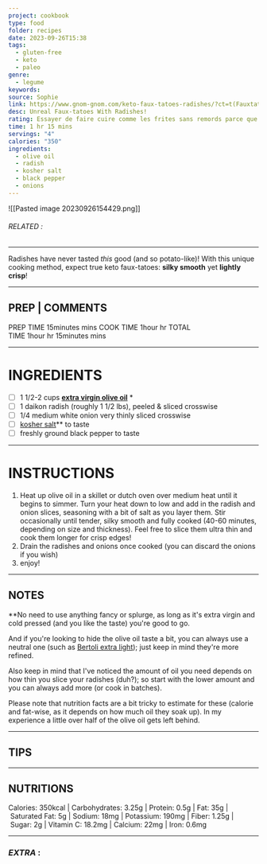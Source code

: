 ```yaml
---
project: cookbook
type: food
folder: recipes
date: 2023-09-26T15:38
tags:
  - gluten-free
  - keto
  - paleo
genre:
  - legume
keywords: 
source: Sophie
link: https://www.gnom-gnom.com/keto-faux-tatoes-radishes/?ct=t(Fauxtatoes)#wprm-recipe-container-9655
desc: Unreal Faux-tatoes With Radishes!
rating: Essayer de faire cuire comme les frites sans remords parce que trop gras et ne devient pas croustillant
time: 1 hr 15 mins
servings: "4"
calories: "350"
ingredients:
  - olive oil
  - radish
  - kosher salt
  - black pepper
  - onions
---
```


![[Pasted image 20230926154429.png]]
###### *RELATED* : 
---
Radishes have never tasted _this_ good (and so potato-like)! With this unique cooking method, expect true keto faux-tatoes: **silky smooth** yet **lightly crisp**!

---
## PREP | COMMENTS

PREP TIME 15minutes mins
COOK TIME 1hour hr
TOTAL TIME 1hour hr 15minutes mins

---
# INGREDIENTS

- [ ] 1 1/2-2 cups **[extra virgin olive oil](https://amzn.to/2AFTOsK)** *
- [ ] 1 daikon radish (roughly 1 1/2 lbs), peeled & sliced crosswise
- [ ] 1/4 medium white onion very thinly sliced crosswise
- [ ] [kosher salt](https://amzn.to/2uM2LxM)** to taste
- [ ] freshly ground black pepper to taste

---
# INSTRUCTIONS

1. Heat up olive oil in a skillet or dutch oven over medium heat until it begins to simmer. Turn your heat down to low and add in the radish and onion slices, seasoning with a bit of salt as you layer them. Stir occasionally until tender, silky smooth and fully cooked (40-60 minutes, depending on size and thickness). Feel free to slice them ultra thin and cook them longer for crisp edges! 
2. Drain the radishes and onions once cooked (you can discard the onions if you wish) 
3. enjoy!

---
## NOTES

**No need to use anything fancy or splurge, as long as it's extra virgin and cold pressed (and you like the taste) you're good to go.

And if you're looking to hide the olive oil taste a bit, you can always use a neutral one (such as [Bertoli extra light](https://amzn.to/2BkPwVU)); just keep in mind they're more refined. 

Also keep in mind that I've noticed the amount of oil you need depends on how thin you slice your radishes (duh?); so start with the lower amount and you can always add more (or cook in batches).  

Please note that nutrition facts are a bit tricky to estimate for these (calorie and fat-wise, as it depends on how much oil they soak up). In my experience a little over half of the olive oil gets left behind.

---
## TIPS



---
## NUTRITIONS

Calories: 350kcal | Carbohydrates: 3.25g | Protein: 0.5g | Fat: 35g | Saturated Fat: 5g | Sodium: 18mg | Potassium: 190mg | Fiber: 1.25g | Sugar: 2g | Vitamin C: 18.2mg | Calcium: 22mg | Iron: 0.6mg

---
### *EXTRA* :



